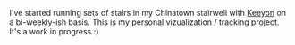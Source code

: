 I've started running sets of stairs in my Chinatown stairwell with [Keeyon](https://github.com/keeyon2) on a bi-weekly-ish basis. This is my personal vizualization / tracking project. It's a work in progress :)
